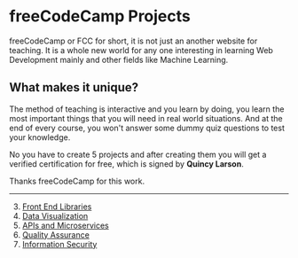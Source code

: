 # freeCodeCamp Projects

freeCodeCamp or FCC for short, it is not just an another website for teaching.
It is a whole new world for any one interesting in learning Web Development mainly and other fields like Machine Learning.

## What makes it unique?

The method of teaching is interactive and you learn by doing, you learn the most important things that you will need in real world situations.
And at the end of every course, you won't answer some dummy quiz questions to test your knowledge.

No you have to create 5 projects and after creating them you will get a verified certification for free, which is signed by **Quincy Larson**.

Thanks freeCodeCamp for this work.

---

3. [Front End Libraries](https://github.com/HOuadhour/FCC-Projects/tree/main/Front%20End%20Libraries%20Projects)
4. [Data Visualization](https://github.com/HOuadhour/FCC-Projects/tree/main/Data%20Visualization%20Projects)
5. [APIs and Microservices](https://github.com/HOuadhour/FCC-Projects/tree/main/APIs%20and%20Microservices%20Projects)
6. [Quality Assurance](https://github.com/HOuadhour/FCC-Projects/tree/main/Quality%20Assurance%20Projects)
7. [Information Security](https://github.com/HOuadhour/FCC-Projects/tree/main/Information%20Security%20Projects)
